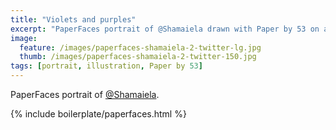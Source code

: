 ```yaml
---
title: "Violets and purples"
excerpt: "PaperFaces portrait of @Shamaiela drawn with Paper by 53 on an iPad."
image: 
  feature: /images/paperfaces-shamaiela-2-twitter-lg.jpg
  thumb: /images/paperfaces-shamaiela-2-twitter-150.jpg
tags: [portrait, illustration, Paper by 53]
---
```


PaperFaces portrait of [@Shamaiela](http://twitter.com/Shamaiela).

{% include boilerplate/paperfaces.html %}